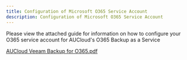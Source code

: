 ```yaml
---
title: Configuration of Microsoft O365 Service Account
description: Configuration of Microsoft O365 Service Account
---
```


Please view the attached guide for information on how to configure your O365 service account for AUCloud's O365 Backup as a Service

[AUCloud Veeam Backup for O365.pdf](./assets/EXT%20AUC-GEN-157%20AUCloud%20Veeam%20Backup%20for%20M365%20(Modern%20Authentication).pdf)
